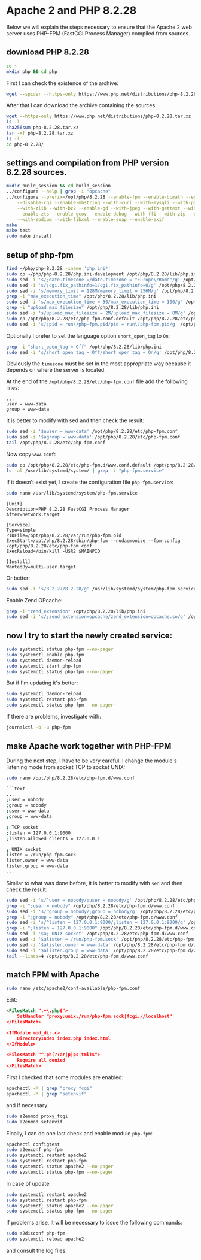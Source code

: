 # Apache 2 and PHP 8.2.28

Below we will explain the steps necessary to ensure that the Apache 2 web server uses PHP-FPM (FastCGI Process Manager) compiled from sources.

## download PHP 8.2.28

```bash
cd ~
mkdir php && cd php
```

First I can check the existence of the archive:

```bash
wget --spider --https-only https://www.php.net/distributions/php-8.2.28.tar.xz
```

After that I can download the archive containing the sources:

```bash
wget --https-only https://www.php.net/distributions/php-8.2.28.tar.xz
ls -l
sha256sum php-8.2.28.tar.xz
tar -xf php-8.2.28.tar.xz
ls -l
cd php-8.2.28/
```

## settings and compilation from PHP version 8.2.28 sources.

```bash
mkdir build_session && cd build_session
../configure --help | grep -i "opcache"
../configure --prefix=/opt/php/8.2.28 --enable-fpm --enable-bcmath --enable-ftp --with-openssl \
    --disable-cgi --enable-mbstring --with-curl --with-mysqli --with-pdo-mysql --enable-intl \
    --with-zlib --with-bz2 --enable-gd --with-jpeg --with-gettext --with-gmp --with-xsl \
    --enable-zts --enable-gcov --enable-debug --with-ffi --with-zip --enable-pcntl \
    --with-sodium --with-libxml --enable-soap --enable-exif
make
make test
sudo make install
```

## setup of php-fpm

```bash
find ~/php/php-8.2.28 -iname 'php.ini*'
sudo cp ~/php/php-8.2.28/php.ini-development /opt/php/8.2.28/lib/php.ini
sudo sed -i 's/;date.timezone =/date.timezone = "Europe\/Rome"/g' /opt/php/8.2.28/lib/php.ini
sudo sed -i 's/;cgi.fix_pathinfo=1/cgi.fix_pathinfo=0/g' /opt/php/8.2.28/lib/php.ini
sudo sed -i 's/memory_limit = 128M/memory_limit = 256M/g' /opt/php/8.2.28/lib/php.ini
grep -i "max_execution_time" /opt/php/8.2.28/lib/php.ini
sudo sed -i 's/max_execution_time = 30/max_execution_time = 100/g' /opt/php/8.2.28/lib/php.ini
grep -i "upload_max_filesize" /opt/php/8.2.28/lib/php.ini
sudo sed -i 's/upload_max_filesize = 2M/upload_max_filesize = 8M/g' /opt/php/8.2.28/lib/php.ini
sudo cp /opt/php/8.2.28/etc/php-fpm.conf.default /opt/php/8.2.28/etc/php-fpm.conf
sudo sed -i 's/;pid = run\/php-fpm.pid/pid = run\/php-fpm.pid/g' /opt/php/8.2.28/etc/php-fpm.conf
```

Optionally I prefer to set the language option `short_open_tag` to `On`:

```bash
grep -i "short_open_tag = Off" /opt/php/8.2.28/lib/php.ini
sudo sed -i 's/short_open_tag = Off/short_open_tag = On/g' /opt/php/8.2.28/lib/php.ini
```

Obviously the `timezone` must be set in the most appropriate way because it depends on where the server is located.

At the end of the `/opt/php/8.2.28/etc/php-fpm.conf` file add the following lines:

```text
...
user = www-data
group = www-data
```

It is better to modify with sed and then check the result:

```bash
sudo sed -i '$auser = www-data' /opt/php/8.2.28/etc/php-fpm.conf
sudo sed -i '$agroup = www-data' /opt/php/8.2.28/etc/php-fpm.conf
tail /opt/php/8.2.28/etc/php-fpm.conf
```

Now copy `www.conf`:

```bash
sudo cp /opt/php/8.2.28/etc/php-fpm.d/www.conf.default /opt/php/8.2.28/etc/php-fpm.d/www.conf
ls -al /usr/lib/systemd/system/ | grep -i "php-fpm.service"
```

If it doesn't exist yet, I create the configuration file `php-fpm.service`:

```bash
sudo nano /usr/lib/systemd/system/php-fpm.service
```

```text
[Unit]
Description=PHP 8.2.28 FastCGI Process Manager
After=network.target

[Service]
Type=simple
PIDFile=/opt/php/8.2.28/var/run/php-fpm.pid
ExecStart=/opt/php/8.2.28/sbin/php-fpm --nodaemonize --fpm-config /opt/php/8.2.28/etc/php-fpm.conf
ExecReload=/bin/kill -USR2 $MAINPID

[Install]
WantedBy=multi-user.target
```

Or better:

```bash
sudo sed -i 's/8.2.27/8.2.28/g' /usr/lib/systemd/system/php-fpm.service
```

Enable Zend OPcache:

```bash
grep -i "zend_extension" /opt/php/8.2.28/lib/php.ini
sudo sed -i 's/;zend_extension=opcache/zend_extension=opcache.so/g' /opt/php/8.2.28/lib/php.ini
```

## now I try to start the newly created service:

```bash
sudo systemctl status php-fpm --no-pager
sudo systemctl enable php-fpm
sudo systemctl daemon-reload
sudo systemctl start php-fpm
sudo systemctl status php-fpm --no-pager
```

But if I'm updating it's better:

```bash
sudo systemctl daemon-reload
sudo systemctl restart php-fpm
sudo systemctl status php-fpm --no-pager
```

If there are problems, investigate with:

```bash
journalctl -b -u php-fpm
```

## make Apache work together with PHP-FPM

During the next step, I have to be very careful.
I change the module's listening mode from socket TCP to socket UNIX:

```bash
sudo nano /opt/php/8.2.28/etc/php-fpm.d/www.conf

```text
...
;user = nobody
;group = nobody
;user = www-data
;group = www-data

; TCP socket
;listen = 127.0.0.1:9000
;listen.allowed_clients = 127.0.0.1

; UNIX socket
listen = /run/php-fpm.sock
listen.owner = www-data
listen.group = www-data
...
```

Similar to what was done before, it is better to modify with `sed` and then check the result:

```bash
sudo sed -i 's/^user = nobody/;user = nobody/g' /opt/php/8.2.28/etc/php-fpm.d/www.conf
grep -i ";user = nobody" /opt/php/8.2.28/etc/php-fpm.d/www.conf
sudo sed -i 's/^group = nobody/;group = nobody/g' /opt/php/8.2.28/etc/php-fpm.d/www.conf
grep -i ";group = nobody" /opt/php/8.2.28/etc/php-fpm.d/www.conf
sudo sed -i 's/^listen = 127.0.0.1:9000/;listen = 127.0.0.1:9000/g' /opt/php/8.2.28/etc/php-fpm.d/www.conf
grep -i ";listen = 127.0.0.1:9000" /opt/php/8.2.28/etc/php-fpm.d/www.conf
sudo sed -i '$a; UNIX socket' /opt/php/8.2.28/etc/php-fpm.d/www.conf
sudo sed -i '$alisten = /run/php-fpm.sock' /opt/php/8.2.28/etc/php-fpm.d/www.conf
sudo sed -i '$alisten.owner = www-data' /opt/php/8.2.28/etc/php-fpm.d/www.conf
sudo sed -i '$alisten.group = www-data' /opt/php/8.2.28/etc/php-fpm.d/www.conf
tail --lines=4 /opt/php/8.2.28/etc/php-fpm.d/www.conf
```

## match FPM with Apache

```bash
sudo nano /etc/apache2/conf-available/php-fpm.conf
```

Edit:

```xml
<FilesMatch ".+\.php$">
    SetHandler "proxy:unix:/run/php-fpm.sock|fcgi://localhost"
</FilesMatch>

<IfModule mod_dir.c>
    DirectoryIndex index.php index.html
</IfModule>

<FilesMatch "^.ph(?:ar|p|ps|tml)$">
    Require all denied
</FilesMatch>
```

First I checked that some modules are enabled:

```bash
apachectl -M | grep "proxy_fcgi"
apachectl -M | grep "setenvif"
```

and if necessary:

```bash
sudo a2enmod proxy_fcgi
sudo a2enmod setenvif
```

Finally, I can do one last check and enable module `php-fpm`:

```bash
apachectl configtest
sudo a2enconf php-fpm
sudo systemctl restart apache2
sudo systemctl restart php-fpm
sudo systemctl status apache2 --no-pager
sudo systemctl status php-fpm --no-pager
```

In case of update:

```bash
sudo systemctl restart apache2
sudo systemctl restart php-fpm
sudo systemctl status apache2 --no-pager
sudo systemctl status php-fpm --no-pager
```

If problems arise, it will be necessary to issue the following commands: 

```bash
sudo a2disconf php-fpm
sudo systemctl reload apache2
```

and consult the log files.
